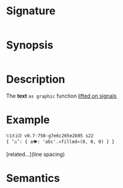 # Signature
```vikid-signature
```

# Synopsis
```vikid-synopsis
```

# Description
The __text__ `as graphic` function [lifted on signals](/refman/concepts/pure_functions)

# Example
```vikid-script
𝕍i𝕂i𝔻 v0.7-750-g7e6c265e2b95 s22
{ ‘⌂’: { a👁: 'abc'.«filled»(0, 0, 0) } }
```


[related...](line spacing)

# Semantics